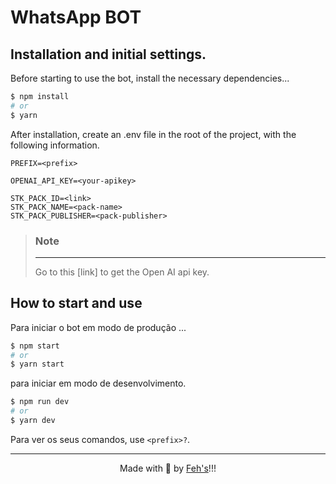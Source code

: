 # WhatsApp BOT

## Installation and initial settings.

Before starting to use the bot, install the necessary dependencies...

```bash
$ npm install
# or
$ yarn
```

After installation, create an .env file in the root of the project, with the following information.

```environment
PREFIX=<prefix>

OPENAI_API_KEY=<your-apikey>

STK_PACK_ID=<link>
STK_PACK_NAME=<pack-name>
STK_PACK_PUBLISHER=<pack-publisher>
```

> <h3><b>Note</b></h3> 
> <hr>
>
> Go to this [link] to get the Open AI api key.

## How to start and use

Para iniciar o bot em modo de produção ...

```bash
$ npm start
# or
$ yarn start
```

para iniciar em modo de desenvolvimento.

```bash
$ npm run dev
# or
$ yarn dev
```

Para ver os seus comandos, use `<prefix>?`.

---

<center>
 Made with 🤍 by <a href="https://github.com/Ahosall">Feh's</a>!!!
</center>
